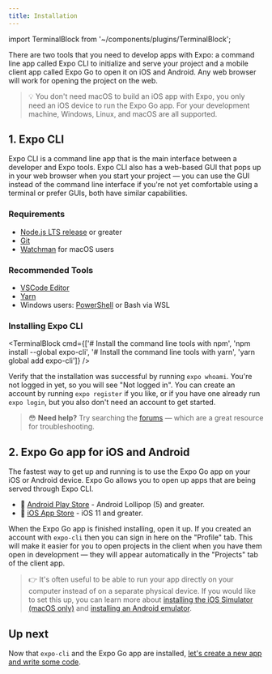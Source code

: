 ```yaml
---
title: Installation
---
```


import TerminalBlock from '~/components/plugins/TerminalBlock';

There are two tools that you need to develop apps with Expo: a command line app called Expo CLI to initialize and serve your project and a mobile client app called Expo Go to open it on iOS and Android. Any web browser will work for opening the project on the web.

> 💡 You don't need macOS to build an iOS app with Expo, you only need an iOS device to run the Expo Go app. For your development machine, Windows, Linux, and macOS are all supported.

## 1. Expo CLI

Expo CLI is a command line app that is the main interface between a developer and Expo tools. Expo CLI also has a web-based GUI that pops up in your web browser when you start your project &mdash; you can use the GUI instead of the command line interface if you're not yet comfortable using a terminal or prefer GUIs, both have similar capabilities.

### Requirements

- [Node.js LTS release](https://nodejs.org/en/) or greater
- [Git](https://git-scm.com)
- [Watchman](https://facebook.github.io/watchman/docs/install#buildinstall) for macOS users

### Recommended Tools

- [VSCode Editor](https://code.visualstudio.com/download)
- [Yarn](https://classic.yarnpkg.com/en/docs/install)
- Windows users: [PowerShell](https://docs.microsoft.com/en-us/powershell/scripting/install/installing-powershell-core-on-windows) or Bash via WSL

### Installing Expo CLI

<TerminalBlock cmd={['# Install the command line tools with npm', 'npm install --global expo-cli', '# Install the command line tools with yarn', 'yarn global add expo-cli']} />

Verify that the installation was successful by running `expo whoami`. You're not logged in yet, so you will see "Not logged in". You can create an account by running `expo register` if you like, or if you have one already run `expo login`, but you also don't need an account to get started.

> 😳 **Need help?** Try searching the [forums](https://forums.expo.io) &mdash; which are a great resource for troubleshooting.

## 2. Expo Go app for iOS and Android

The fastest way to get up and running is to use the Expo Go app on your iOS or Android device. Expo Go allows you to open up apps that are being served through Expo CLI.

- 🤖 [Android Play Store](https://play.google.com/store/apps/details?id=host.exp.exponent) - Android Lollipop (5) and greater.
- 🍎 [iOS App Store](https://itunes.com/apps/exponent) - iOS 11 and greater.

When the Expo Go app is finished installing, open it up. If you created an account with `expo-cli` then you can sign in here on the "Profile" tab. This will make it easier for you to open projects in the client when you have them open in development &mdash; they will appear automatically in the "Projects" tab of the client app.

> 👉 It's often useful to be able to run your app directly on your computer instead of on a separate physical device. If you would like to set this up, you can learn more about [installing the iOS Simulator (macOS only)](../workflow/ios-simulator.md) and [installing an Android emulator](../workflow/android-studio-emulator.md).

## Up next

Now that `expo-cli` and the Expo Go app are installed, [let's create a new app and write some code](../get-started/create-a-new-app.md).
